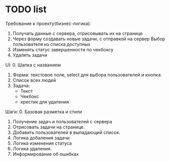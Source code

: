 # TODO list

Требование к проекту(бизнес-логика):
1. Получать данные с сервера, отрисовывать их на странице
2. Через форму создавать новые задачи, с отправкой на сервер
    Выбор пользователя из списка доступных
3. Изменять статус завершенности по чекбоксу
4. Удалять задачи

UI:
0. Шапка с названием
1. Форма: текстовое поле, select  для выбора пользователей и кнопка.
2. Список всех людей
3. Задача:
    - Текст
    - Чекбокс
    - крестик для удаления

Шаги:
0. Базовая разметка и стили
1. Получение задач и пользователей с сервера
2. Отрисовать задачи на странице.
3. Добавить пользователей в выпадающий список.
4. Логика добаления задачи
5. Логика изменения статуса
6. Логика удаления.
7. Информирование об ошибках
